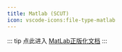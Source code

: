 ```yaml
---
title: Matlab (SCUT)
icon: vscode-icons:file-type-matlab
---
```


::: tip
点此进入 [MatLab正版化文档](https://web.scut.edu.cn/2023/0316/c31531a494035/page.htm)
:::

<DiscourseComments />

